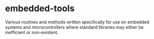 # embedded-tools
Various routines and methods written specifically for use on embedded systems and microcontrollers where standard libraries may either be inefficient or non-existent.
